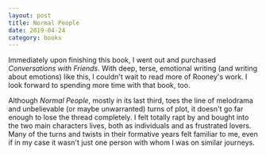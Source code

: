 ```yaml
---
layout: post
title: Normal People
date: 2019-04-24
category: books
---
```


Immediately upon finishing this book, I went out and purchased <em>Conversations with Friends</em>. With deep, terse, emotional writing (and writing about emotions) like this, I couldn't wait to read more of Rooney's work. I look forward to spending more time with that book, too.

Although <em>Normal People</em>, mostly in its last third, toes the line of melodrama and unbelievable (or maybe unwarranted) turns of plot, it doesn't go far enough to lose the thread completely. I felt totally rapt by and bought into the two main characters lives, both as individuals and as frustrated lovers. Many of the turns and twists in their formative years felt familiar to me, even if in my case it wasn't just one person with whom I was on similar journeys. 